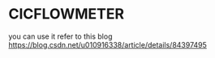 # CICFLOWMETER
you can use it refer to this blog
https://blog.csdn.net/u010916338/article/details/84397495
